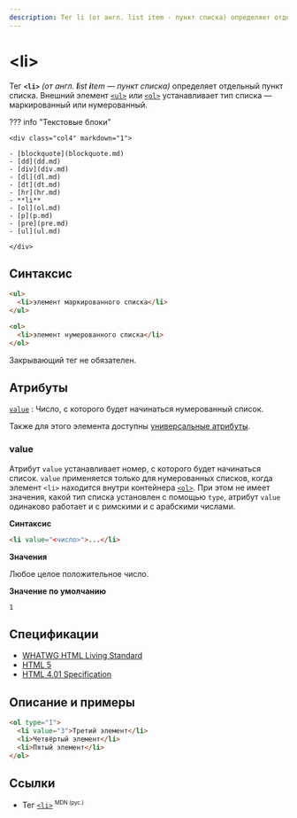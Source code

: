 ```yaml
---
description: Тег li (от англ. list item - пункт списка) определяет отдельный пункт списка
---
```


# &lt;li&gt;

Тег **`<li>`** _(от англ. **l**ist **i**tem — пункт списка)_ определяет отдельный пункт списка. Внешний элемент [`<ul>`](ul.md) или [`<ol>`](ol.md) устанавливает тип списка — маркированный или нумерованный.

??? info "Текстовые блоки"

    <div class="col4" markdown="1">

    - [blockquote](blockquote.md)
    - [dd](dd.md)
    - [div](div.md)
    - [dl](dl.md)
    - [dt](dt.md)
    - [hr](hr.md)
    - **li**
    - [ol](ol.md)
    - [p](p.md)
    - [pre](pre.md)
    - [ul](ul.md)

    </div>

## Синтаксис

```html
<ul>
  <li>элемент маркированного списка</li>
</ul>

<ol>
  <li>элемент нумерованного списка</li>
</ol>
```

Закрывающий тег не обязателен.

## Атрибуты

[`value`](#value)
: Число, с которого будет начинаться нумерованный список.

Также для этого элемента доступны [универсальные атрибуты](uni-attr.md).

### value

Атрибут `value` устанавливает номер, с которого будет начинаться список. `value` применяется только для нумерованных списков, когда элемент `<li>` находится внутри контейнера [`<ol>`](ol.md). При этом не имеет значения, какой тип списка установлен с помощью `type`, атрибут `value` одинаково работает и с римскими и с арабскими числами.

**Синтаксис**

```html
<li value="<число>">...</li>
```

**Значения**

Любое целое положительное число.

**Значение по умолчанию**

`1`

## Спецификации

- [WHATWG HTML Living Standard](https://html.spec.whatwg.org/multipage/semantics.html#the-li-element)
- [HTML 5](http://www.w3.org/TR/html5/grouping-content.html#the-li-element)
- [HTML 4.01 Specification](http://www.w3.org/TR/html401/lists.html#h-10.2)

## Описание и примеры

```html
<ol type="I">
  <li value="3">Третий элемент</li>
  <li>Четвёртый элемент</li>
  <li>Пятый элемент</li>
</ol>
```

## Ссылки

- Тег [`<li>`](https://developer.mozilla.org/ru/docs/Web/HTML/Element/li) <sup><small>MDN (рус.)</small></sup>
